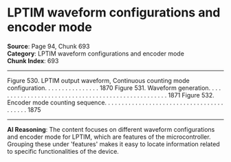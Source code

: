 # LPTIM waveform configurations and encoder mode

**Source**: Page 94, Chunk 693  
**Category**: LPTIM waveform configurations and encoder mode  
**Chunk Index**: 693

---

Figure 530. LPTIM output waveform, Continuous counting mode configuration. . . . . . . . . . . . . . . . 1870
Figure 531. Waveform generation. . . . . . . . . . . . . . . . . . . . . . . . . . . . . . . . . . . . . . . . . . . . . . . . . . . 1871
Figure 532. Encoder mode counting sequence. . . . . . . . . . . . . . . . . . . . . . . . . . . . . . . . . . . . . . . . . 1875

---

**AI Reasoning**: The content focuses on different waveform configurations and encoder mode for LPTIM, which are features of the microcontroller. Grouping these under 'features' makes it easy to locate information related to specific functionalities of the device.
